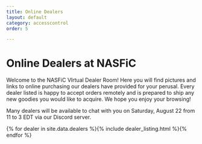 ```yaml
---
title: Online Dealers
layout: default
category: accesscontrol
order: 5

---
```

# Online Dealers at NASFiC

Welcome to the NASFiC VIrtual Dealer Room! Here you will find pictures and links to online purchasing our dealers have provided for your perusal. Every dealer listed is happy to accept orders remotely and is prepared to ship any new goodies you would like to acquire. We hope you enjoy your browsing!

Many dealers will be available to chat with you on Saturday, August 22 from 11 to 3 EDT via our Discord server.

{% for dealer in site.data.dealers %}{% include dealer_listing.html %}{% endfor %}
